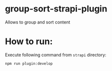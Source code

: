 # group-sort-strapi-plugin

Allows to group and sort content

# How to run:
Execute following command from `strapi` directory:
```
npm run plugin:develop
```
